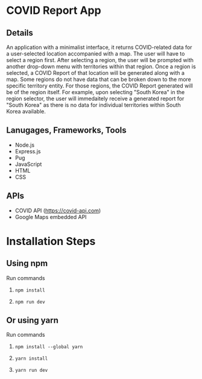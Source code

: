 # COVID Report App

## Details
An application with a minimalist interface, it returns COVID-related data for a user-selected location accompanied with a map. The user will have to select a region first. After selecting a region, the user will be prompted with another drop-down menu with territories within that region. Once a region is selected, a COVID Report of that location will be generated along with a map. Some regions do not have data that can be broken down to the more specific territory entity. For those regions, the COVID Report generated will be of the region itself. For example, upon selecting "South Korea" in the region selector, the user will immedaitely receive a generated report for "South Korea" as there is no data for individual territories within South Korea available.

## Lanugages, Frameworks, Tools
- Node.js
- Express.js
- Pug
- JavaScript
- HTML
- CSS

## APIs
- COVID API (https://covid-api.com)
- Google Maps embedded API

# Installation Steps

## Using npm

Run commands

1. `npm install`

2. `npm run dev`

## Or using yarn

Run commands

1. `npm install --global yarn`

2. `yarn install`

3. `yarn run dev`
